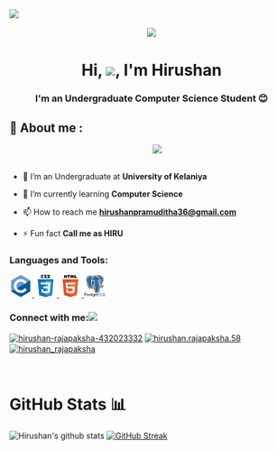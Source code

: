 <img src="https://user-images.githubusercontent.com/73097560/115834477-dbab4500-a447-11eb-908a-139a6edaec5c.gif">
<p align="center">
  <img src = "https://github.com/7oSkaaa/7oSkaaa/blob/main/Images/about_me.gif?raw=true" width = 120px>

</p>
<h1 align="center">Hi, <img src="https://media.giphy.com/media/hvRJCLFzcasrR4ia7z/giphy.gif" width="35">, I'm Hirushan</h1>

<h3 align="center">I'm an Undergraduate Computer Science Student 😊</h3>

## 🙋 About me :
<picture> <img align="right" src="https://github.com/7oSkaaa/7oSkaaa/blob/main/Images/Right_Side.gif?raw=true" width = 250px></picture>

<br><br>
- 🔭 I’m an Undergraduate at **University of Kelaniya**

- 🌱 I’m currently learning **Computer Science**

- 📫 How to reach me **hirushanpramuditha36@gmail.com**

- ⚡ Fun fact **Call me as HIRU**
  <br>
  

 <h3 align="left">Languages and Tools:</h3>
<p align="left"> <a href="https://www.cprogramming.com/" target="_blank" rel="noreferrer"> <img src="https://raw.githubusercontent.com/devicons/devicon/master/icons/c/c-original.svg" alt="c" width="40" height="40"/> </a> <a href="https://www.w3schools.com/css/" target="_blank" rel="noreferrer"> <img src="https://raw.githubusercontent.com/devicons/devicon/master/icons/css3/css3-original-wordmark.svg" alt="css3" width="40" height="40"/> </a> <a href="https://www.w3.org/html/" target="_blank" rel="noreferrer"> <img src="https://raw.githubusercontent.com/devicons/devicon/master/icons/html5/html5-original-wordmark.svg" alt="html5" width="40" height="40"/> </a> <a href="https://www.postgresql.org" target="_blank" rel="noreferrer"> <img src="https://raw.githubusercontent.com/devicons/devicon/master/icons/postgresql/postgresql-original-wordmark.svg" alt="postgresql" width="40" height="40"/> </a> </p>

<h3 align="left">Connect with me:<img src='https://raw.githubusercontent.com/ShahriarShafin/ShahriarShafin/main/Assets/handshake.gif' width="100px"> </h3>
<p align="left">
<a href="https://linkedin.com/in/hirushan-rajapaksha-432023332" target="blank"><img align="center" src="https://raw.githubusercontent.com/rahuldkjain/github-profile-readme-generator/master/src/images/icons/Social/linked-in-alt.svg" alt="hirushan-rajapaksha-432023332" height="30" width="40" /></a>
<a href="https://fb.com/hirushan.rajapaksha.58" target="blank"><img align="center" src="https://raw.githubusercontent.com/rahuldkjain/github-profile-readme-generator/master/src/images/icons/Social/facebook.svg" alt="hirushan.rajapaksha.58" height="30" width="40" /></a>
<a href="https://instagram.com/hirushan_rajapaksha" target="blank"><img align="center" src="https://raw.githubusercontent.com/rahuldkjain/github-profile-readme-generator/master/src/images/icons/Social/instagram.svg" alt="hirushan_rajapaksha" height="30" width="40" /></a>
</p> <br>

<h1>GitHub Stats 📊</h1>
 
![Hirushan's github stats](https://github-readme-stats.vercel.app/api?username=HIRUSHAN0831&show_icons=true&theme=dracula) 
[![GitHub Streak](https://github-readme-streak-stats.herokuapp.com/?user=HIRUSHAN0831&theme=dracula)](https://git.io/streak-stats) 

